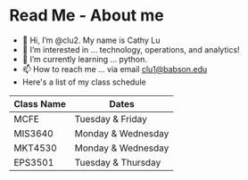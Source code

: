 # Read Me - About me

- 👋 Hi, I’m @clu2. My name is Cathy Lu
- 👀 I’m interested in ... technology, operations, and analytics!
- 🌱 I’m currently learning ... python.
- 📫 How to reach me ... via email clu1@babson.edu
- Here's a list of my class schedule

|Class Name| Dates |
|--|--|
| MCFE | Tuesday & Friday |
| MIS3640| Monday & Wednesday |
| MKT4530 | Monday & Wednesday|
| EPS3501| Tuesday & Thursday|